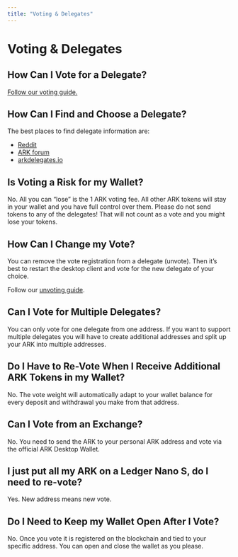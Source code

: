 ```yaml
---
title: "Voting & Delegates"
---
```


# Voting & Delegates

## How Can I Vote for a Delegate?

[Follow our voting guide.](https://blog.ark.io/how-to-vote-or-un-vote-an-ark-delegate-and-how-does-it-all-work-819c5439da68)

## How Can I Find and Choose a Delegate?

The best places to find delegate information are:

- [Reddit](https://www.reddit.com/r/ARKDelegates/)
- [ARK forum](https://forum.ark.io/category/5/delegates)
- [arkdelegates.io](https://arkdelegates.io/)

## Is Voting a Risk for my Wallet?

No. All you can “lose” is the 1 ARK voting fee. All other ARK tokens will stay in your wallet and you have full control over them. Please do not send tokens to any of the delegates! That will not count as a vote and you might lose your tokens.

## How Can I Change my Vote?

You can remove the vote registration from a delegate (unvote). Then it’s best to restart the desktop client and vote for the new delegate of your choice.

Follow our [unvoting guide](/tutorials/usage-guides/how-to-use-ark-desktop-wallet.html#wallet-interface).

## Can I Vote for Multiple Delegates?

You can only vote for one delegate from one address. If you want to support multiple delegates you will have to create additional addresses and split up your ARK into multiple addresses.

## Do I Have to Re-Vote When I Receive Additional ARK Tokens in my Wallet?

No. The vote weight will automatically adapt to your wallet balance for every deposit and withdrawal you make from that address.

## Can I Vote from an Exchange?

No. You need to send the ARK to your personal ARK address and vote via the official ARK Desktop Wallet.

## I just put all my ARK on a Ledger Nano S, do I need to re-vote?

Yes. New address means new vote.

## Do I Need to Keep my Wallet Open After I Vote?

No. Once you vote it is registered on the blockchain and tied to your specific address. You can open and close the wallet as you please.
